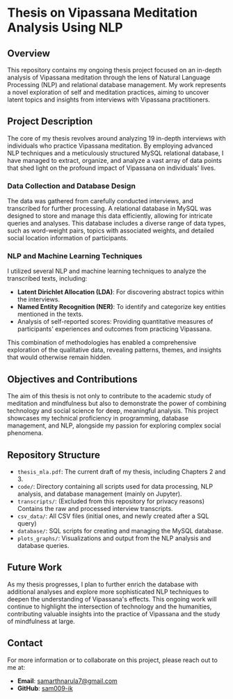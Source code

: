 # Thesis on Vipassana Meditation Analysis Using NLP

## Overview

This repository contains my ongoing thesis project focused on an in-depth analysis of Vipassana meditation through the lens of Natural Language Processing (NLP) and relational database management. My work represents a novel exploration of self and meditation practices, aiming to uncover latent topics and insights from interviews with Vipassana practitioners.

## Project Description

The core of my thesis revolves around analyzing 19 in-depth interviews with individuals who practice Vipassana meditation. By employing advanced NLP techniques and a meticulously structured MySQL relational database, I have managed to extract, organize, and analyze a vast array of data points that shed light on the profound impact of Vipassana on individuals' lives.

### Data Collection and Database Design

The data was gathered from carefully conducted interviews, and transcribed for further processing. A relational database in MySQL was designed to store and manage this data efficiently, allowing for intricate queries and analyses. This database includes a diverse range of data types, such as word-weight pairs, topics with associated weights, and detailed social location information of participants.

### NLP and Machine Learning Techniques

I utilized several NLP and machine learning techniques to analyze the transcribed texts, including:
- **Latent Dirichlet Allocation (LDA)**: For discovering abstract topics within the interviews.
- **Named Entity Recognition (NER)**: To identify and categorize key entities mentioned in the texts.
- Analysis of self-reported scores: Providing quantitative measures of participants' experiences and outcomes from practicing Vipassana.

This combination of methodologies has enabled a comprehensive exploration of the qualitative data, revealing patterns, themes, and insights that would otherwise remain hidden.

## Objectives and Contributions

The aim of this thesis is not only to contribute to the academic study of meditation and mindfulness but also to demonstrate the power of combining technology and social science for deep, meaningful analysis. This project showcases my technical proficiency in programming, database management, and NLP, alongside my passion for exploring complex social phenomena.

## Repository Structure

- `thesis_mla.pdf`: The current draft of my thesis, including Chapters 2 and 3.
- `code/`: Directory containing all scripts used for data processing, NLP analysis, and database management (mainly on Jupyter).
- `transcripts/`: (Excluded from this repository for privacy reasons) Contains the raw and processed interview transcripts.
- `csv_data/`: All CSV files (initial ones, and newly created after a SQL query)
- `database/`: SQL scripts for creating and managing the MySQL database.
- `plots_graphs/`: Visualizations and output from the NLP analysis and database queries.

## Future Work

As my thesis progresses, I plan to further enrich the database with additional analyses and explore more sophisticated NLP techniques to deepen the understanding of Vipassana's effects. This ongoing work will continue to highlight the intersection of technology and the humanities, contributing valuable insights into the practice of Vipassana and the study of mindfulness at large.

## Contact

For more information or to collaborate on this project, please reach out to me at:

- **Email**: [samarthnarula7@gmail.com](mailto:samarthnarula7@gmail.com)
- **GitHub**: [sam009-ik](https://github.com/sam009-ik)
